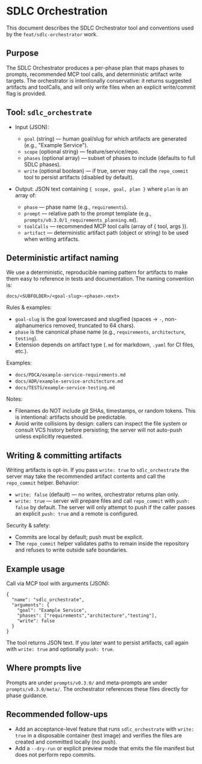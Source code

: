 # SDLC Orchestration

This document describes the SDLC Orchestrator tool and conventions used by the `feat/sdlc-orchestrator` work.

## Purpose

The SDLC Orchestrator produces a per-phase plan that maps phases to prompts, recommended MCP tool calls, and deterministic artifact write targets. The orchestrator is intentionally conservative: it returns suggested artifacts and toolCalls, and will only write files when an explicit write/commit flag is provided.

## Tool: `sdlc_orchestrate`

- Input (JSON):
  - `goal` (string) — human goal/slug for which artifacts are generated (e.g., "Example Service").
  - `scope` (optional string) — feature/service/repo.
  - `phases` (optional array) — subset of phases to include (defaults to full SDLC phases).
  - `write` (optional boolean) — if true, server may call the `repo_commit` tool to persist artifacts (disabled by default).

- Output: JSON text containing `{ scope, goal, plan }` where `plan` is an array of:
  - `phase` — phase name (e.g., `requirements`).
  - `prompt` — relative path to the prompt template (e.g., `prompts/v0.3.0/1_requirements_planning.md`).
  - `toolCalls` — recommended MCP tool calls (array of { tool, args }).
  - `artifact` — deterministic artifact path (object or string) to be used when writing artifacts.

## Deterministic artifact naming

We use a deterministic, reproducible naming pattern for artifacts to make them easy to reference in tests and documentation. The naming convention is:

`docs/<SUBFOLDER>/<goal-slug>-<phase>.<ext>`

Rules & examples:
- `goal-slug` is the goal lowercased and slugified (spaces -> `-`, non-alphanumerics removed, truncated to 64 chars).
- `phase` is the canonical phase name (e.g., `requirements`, `architecture`, `testing`).
- Extension depends on artifact type (`.md` for markdown, `.yaml` for CI files, etc.).

Examples:
- `docs/PDCA/example-service-requirements.md`
- `docs/ADR/example-service-architecture.md`
- `docs/TESTS/example-service-testing.md`

Notes:
- Filenames do NOT include git SHAs, timestamps, or random tokens. This is intentional: artifacts should be predictable.
- Avoid write collisions by design: callers can inspect the file system or consult VCS history before persisting; the server will not auto-push unless explicitly requested.

## Writing & committing artifacts

Writing artifacts is opt-in. If you pass `write: true` to `sdlc_orchestrate` the server may take the recommended artifact contents and call the `repo_commit` helper. Behavior:

- `write: false` (default) — no writes, orchestrator returns plan only.
- `write: true` — server will prepare files and call `repo_commit` with `push: false` by default. The server will only attempt to push if the caller passes an explicit `push: true` and a remote is configured.

Security & safety:
- Commits are local by default; push must be explicit.
- The `repo_commit` helper validates paths to remain inside the repository and refuses to write outside safe boundaries.

## Example usage

Call via MCP tool with arguments (JSON):

```
{
  "name": "sdlc_orchestrate",
  "arguments": {
    "goal": "Example Service",
    "phases": ["requirements","architecture","testing"],
    "write": false
  }
}
```

The tool returns JSON text. If you later want to persist artifacts, call again with `write: true` and optionally `push: true`.

## Where prompts live

Prompts are under `prompts/v0.3.0/` and meta-prompts are under `prompts/v0.3.0/meta/`. The orchestrator references these files directly for phase guidance.

## Recommended follow-ups

- Add an acceptance-level feature that runs `sdlc_orchestrate` with `write: true` in a disposable container (test image) and verifies the files are created and committed locally (no push).
- Add a `--dry-run` or explicit preview mode that emits the file manifest but does not perform repo commits.
